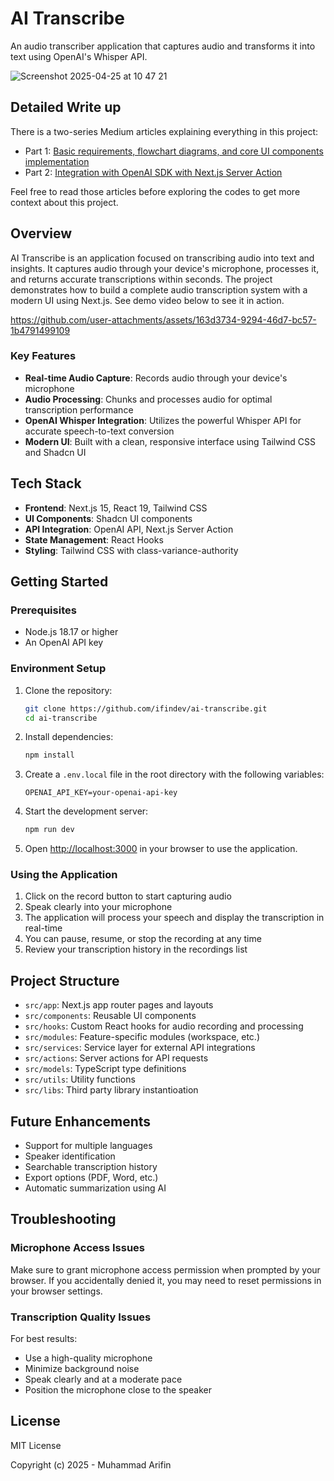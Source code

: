 # AI Transcribe

An audio transcriber application that captures audio and transforms it into text using OpenAI's Whisper API.

![Screenshot 2025-04-25 at 10 47 21](https://github.com/user-attachments/assets/ce16edc3-4d4b-4483-9431-a81e08c1b23d)

## Detailed Write up

There is a two-series Medium articles explaining everything in this project:

- Part 1: [Basic requirements, flowchart diagrams, and core UI components implementation](https://medium.com/@muhammadarifineffendi/build-an-ai-speech-to-text-app-with-openai-whisper-next-js-part-1-db6546e26fb0)
- Part 2: [Integration with OpenAI SDK with Next.js Server Action](https://medium.com/@muhammadarifineffendi/build-an-ai-speech-to-text-app-with-openai-whisper-next-js-app-router-part-2-992f49700472)

Feel free to read those articles before exploring the codes to get more context about this project.

## Overview

AI Transcribe is an application focused on transcribing audio into text and insights. It captures audio through your device's microphone, processes it, and returns accurate transcriptions within seconds. The project demonstrates how to build a complete audio transcription system with a modern UI using Next.js. See demo video below to see it in action.

https://github.com/user-attachments/assets/163d3734-9294-46d7-bc57-1b4791499109

### Key Features

- **Real-time Audio Capture**: Records audio through your device's microphone
- **Audio Processing**: Chunks and processes audio for optimal transcription performance
- **OpenAI Whisper Integration**: Utilizes the powerful Whisper API for accurate speech-to-text conversion
- **Modern UI**: Built with a clean, responsive interface using Tailwind CSS and Shadcn UI

## Tech Stack

- **Frontend**: Next.js 15, React 19, Tailwind CSS
- **UI Components**: Shadcn UI components
- **API Integration**: OpenAI API, Next.js Server Action
- **State Management**: React Hooks
- **Styling**: Tailwind CSS with class-variance-authority

## Getting Started

### Prerequisites

- Node.js 18.17 or higher
- An OpenAI API key

### Environment Setup

1. Clone the repository:

    ```bash
    git clone https://github.com/ifindev/ai-transcribe.git
    cd ai-transcribe
    ```

2. Install dependencies:

    ```bash
    npm install
    ```

3. Create a `.env.local` file in the root directory with the following variables:

    ```
    OPENAI_API_KEY=your-openai-api-key
    ```

4. Start the development server:

    ```bash
    npm run dev
    ```

5. Open [http://localhost:3000](http://localhost:3000) in your browser to use the application.

### Using the Application

1. Click on the record button to start capturing audio
2. Speak clearly into your microphone
3. The application will process your speech and display the transcription in real-time
4. You can pause, resume, or stop the recording at any time
5. Review your transcription history in the recordings list

## Project Structure

- `src/app`: Next.js app router pages and layouts
- `src/components`: Reusable UI components
- `src/hooks`: Custom React hooks for audio recording and processing
- `src/modules`: Feature-specific modules (workspace, etc.)
- `src/services`: Service layer for external API integrations
- `src/actions`: Server actions for API requests
- `src/models`: TypeScript type definitions
- `src/utils`: Utility functions
- `src/libs`: Third party library instantioation

## Future Enhancements

- Support for multiple languages
- Speaker identification
- Searchable transcription history
- Export options (PDF, Word, etc.)
- Automatic summarization using AI

## Troubleshooting

### Microphone Access Issues

Make sure to grant microphone access permission when prompted by your browser. If you accidentally denied it, you may need to reset permissions in your browser settings.

### Transcription Quality Issues

For best results:

- Use a high-quality microphone
- Minimize background noise
- Speak clearly and at a moderate pace
- Position the microphone close to the speaker

## License

MIT License

Copyright (c) 2025 - Muhammad Arifin

